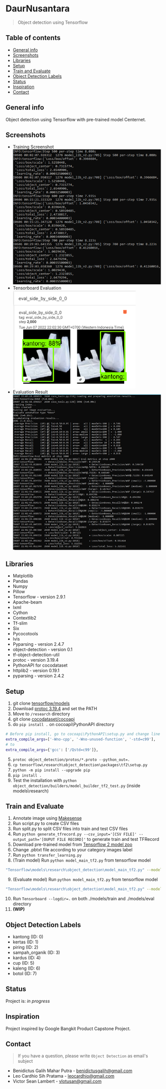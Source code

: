 # DaurNusantara
> Object detection using Tensorflow

## Table of contents
* [General info](#general-info)
* [Screenshots](#screenshots)
* [Libraries](#libraries)
* [Setup](#setup)
* [Train and Evaluate](#train-and-evaluate)
* [Object Detection Labels](#object-detection-labels)
* [Status](#status)
* [Inspiration](#inspiration)
* [Contact](#contact)

## General info
Object detection using Tensorflow with pre-trained model Centernet. 

## Screenshots
* Training Screenshot
![Example screenshot](./img/screenshot(1).png)
* Tensorboard Evaluation
![tensorboard screenshot](./img/tensorboard.png)
* Evaluation Result
![evaluation screenshot](./img/eval_result.jpeg)

## Libraries
* Matplotlib
* Pandas
* Numpy
* Pillow
* Tensorflow - version 2.9.1
* Apache-beam
* lxml
* Cython
* Contextlib2
* Tf-slim
* Six
* Pycocotools
* lvis
* Pyparsing - version 2.4.7
* object-detection - version 0.1
* tf-object-detection-util
* protoc - version 3.19.4
* PythonAPI for cocodataset
* httplib2 - version 0.19.1
* pyparsing - version 2.4.2

## Setup
1. git clone <a href=https://github.com/tensorflow/models.git>tensorflow/models</a>
2. Download <a href=https://github.com/protocolbuffers/protobuf/releases/tag/v3.19.4>protoc 3.19.4</a> and set the PATH
3. Move to `/research` directory
3. git clone <a href=https://github.com/cocodataset/cocoapi.git>cocodataset/cocoapi</a>
4. do `pip install .` on cocoapi\PythonAPI directory
```bash
# Before pip install, go to cocoapi\PythonAPI\setup.py and change line 14 from:
extra_compile_args=['-Wno-cpp', '-Wno-unused-function', '-std=c99'],
# to
extra_compile_args={'gcc': ['/Qstd=c99']},
```
5. `protoc object_detection/protos/*.proto --python_out=.`
6. `cp tensorflow\research\object_detection\packages\tf2\setup.py`
7. `python -m pip install --upgrade pip`
8. `pip install .`
9. Test the installation with `python object_detection/builders/model_builder_tf2_test.py` (inside models\research)

## Train and Evaluate
1. Annotate image using <a href=https://makesense.ai>Makesense</a>
2. Run script.py to create CSV files
3. Run split.py to split CSV files into train and test CSV files
4. Run `python generate_tfrecord.py --csv_input='[CSV FILE]' --output_path='[OUPUT FILE RECORD]'` to generate train and test TFRecord
5. Download pre-trained model from <a href=https://github.com/tensorflow/models/blob/master/research/object_detection/g3doc/tf2_detection_zoo.md>Tensorflow 2 model zoo</a> 
6. Change .pbtxt file according to your category images label
7. Run `python transfer_learning.py`
8. (Train model) Run `python model_main_tf2.py` from tensorflow model 
```bash
"Tensorflow\models\research\object_detection\model_main_tf2.py" --model_dir="./models" --pipeline_config_path="./pretrained_model/pipeline.config" --num_train_steps=2000
```
9. (Evaluate model) Run `python model_main_tf2.py` from tensorflow model 
```bash
"Tensorflow\models\research\object_detection\model_main_tf2.py" --model_dir="./models" --pipeline_config_path="./pretrained_model/pipeline.config" --checkpoint_dir="./models"
```
10. Run `Tensorboard --logdir=.` on both ./models/train and ./models/eval directory
11. **(WIP)**

## Object Detection Labels
* kantong (ID: 0) 
* kertas (ID: 1) 
* piring (ID: 2) 
* sampah_organik (ID: 3)
* kardus (ID: 4) 
* cup (ID: 5) 
* kaleng (ID: 6)
* botol (ID: 7)

## Status
Project is: _in progress_

## Inspiration
Project inspired by Google Bangkit Product Capstone Project.

## Contact
> If you have a question, please write `Object Detection` as email's subject
* Benidictus Galih Mahar Putra - benidictusgalih@gmail.com
* Leo Cardhio Sih Pratama - leocardhio@gmail.com
* Victor Sean Lambert - vlotusan@gmail.com
